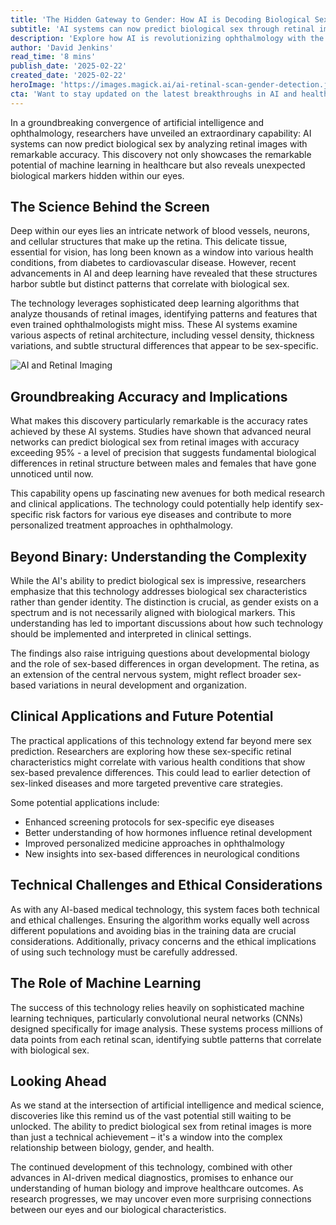```yaml
---
title: 'The Hidden Gateway to Gender: How AI is Decoding Biological Sex Through Our Eyes'
subtitle: 'AI systems can now predict biological sex through retinal imaging with 95% accuracy'
description: 'Explore how AI is revolutionizing ophthalmology with the ability to predict biological sex through retinal imaging. This groundbreaking discovery unveils new possibilities for personalized medicine and early disease detection, uncovering unexpected biological markers hidden within our eyes.'
author: 'David Jenkins'
read_time: '8 mins'
publish_date: '2025-02-22'
created_date: '2025-02-22'
heroImage: 'https://images.magick.ai/ai-retinal-scan-gender-detection.jpg'
cta: 'Want to stay updated on the latest breakthroughs in AI and healthcare? Follow us on LinkedIn for cutting-edge research and insights that are shaping the future of medical diagnostics.'
---
```


In a groundbreaking convergence of artificial intelligence and ophthalmology, researchers have unveiled an extraordinary capability: AI systems can now predict biological sex by analyzing retinal images with remarkable accuracy. This discovery not only showcases the remarkable potential of machine learning in healthcare but also reveals unexpected biological markers hidden within our eyes.

## The Science Behind the Screen

Deep within our eyes lies an intricate network of blood vessels, neurons, and cellular structures that make up the retina. This delicate tissue, essential for vision, has long been known as a window into various health conditions, from diabetes to cardiovascular disease. However, recent advancements in AI and deep learning have revealed that these structures harbor subtle but distinct patterns that correlate with biological sex.

The technology leverages sophisticated deep learning algorithms that analyze thousands of retinal images, identifying patterns and features that even trained ophthalmologists might miss. These AI systems examine various aspects of retinal architecture, including vessel density, thickness variations, and subtle structural differences that appear to be sex-specific.

![AI and Retinal Imaging](https://i.magick.ai/AI_research.jpg)

## Groundbreaking Accuracy and Implications

What makes this discovery particularly remarkable is the accuracy rates achieved by these AI systems. Studies have shown that advanced neural networks can predict biological sex from retinal images with accuracy exceeding 95% - a level of precision that suggests fundamental biological differences in retinal structure between males and females that have gone unnoticed until now.

This capability opens up fascinating new avenues for both medical research and clinical applications. The technology could potentially help identify sex-specific risk factors for various eye diseases and contribute to more personalized treatment approaches in ophthalmology.

## Beyond Binary: Understanding the Complexity

While the AI's ability to predict biological sex is impressive, researchers emphasize that this technology addresses biological sex characteristics rather than gender identity. The distinction is crucial, as gender exists on a spectrum and is not necessarily aligned with biological markers. This understanding has led to important discussions about how such technology should be implemented and interpreted in clinical settings.

The findings also raise intriguing questions about developmental biology and the role of sex-based differences in organ development. The retina, as an extension of the central nervous system, might reflect broader sex-based variations in neural development and organization.

## Clinical Applications and Future Potential

The practical applications of this technology extend far beyond mere sex prediction. Researchers are exploring how these sex-specific retinal characteristics might correlate with various health conditions that show sex-based prevalence differences. This could lead to earlier detection of sex-linked diseases and more targeted preventive care strategies.

Some potential applications include:
- Enhanced screening protocols for sex-specific eye diseases
- Better understanding of how hormones influence retinal development
- Improved personalized medicine approaches in ophthalmology
- New insights into sex-based differences in neurological conditions

## Technical Challenges and Ethical Considerations

As with any AI-based medical technology, this system faces both technical and ethical challenges. Ensuring the algorithm works equally well across different populations and avoiding bias in the training data are crucial considerations. Additionally, privacy concerns and the ethical implications of using such technology must be carefully addressed.

## The Role of Machine Learning

The success of this technology relies heavily on sophisticated machine learning techniques, particularly convolutional neural networks (CNNs) designed specifically for image analysis. These systems process millions of data points from each retinal scan, identifying subtle patterns that correlate with biological sex.

## Looking Ahead

As we stand at the intersection of artificial intelligence and medical science, discoveries like this remind us of the vast potential still waiting to be unlocked. The ability to predict biological sex from retinal images is more than just a technical achievement – it's a window into the complex relationship between biology, gender, and health.

The continued development of this technology, combined with other advances in AI-driven medical diagnostics, promises to enhance our understanding of human biology and improve healthcare outcomes. As research progresses, we may uncover even more surprising connections between our eyes and our biological characteristics.